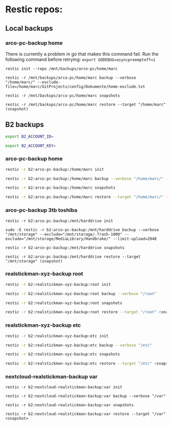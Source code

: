# Restic repos:

## Local backups

### arco-pc-backup home

There is currently a problem in go that makes this command fail. Run the following command before retrying: `export GODEBUG=asyncpreemptoff=1`  
```
restic init --repo /mnt/backups/arco-pc/home/marc
```
```
restic -r /mnt/backups/arco-pc/home/marc backup --verbose "/home/marc/" --exclude-file=/home/marc/GitProjects/config/Dokumente/home-exclude.txt
```
```
restic -r /mnt/backups/arco-pc/home/marc snapshots
```
```
restic -r /mnt/backups/arco-pc/home/marc restore --target "/home/marc" (snapshot)
```

## B2 backups

```bash
export B2_ACCOUNT_ID=
```
```bash
export B2_ACCOUNT_KEY=
```

### arco-pc-backup home

```bash
restic -r b2:arco-pc-backup:/home/marc init
```
```bash
restic -r b2:arco-pc-backup:/home/marc backup --verbose "/home/marc/" --exclude-file=/home/marc/GitProjects/config/Dokumente/home-exclude.txt
```
```bash
restic -r b2:arco-pc-backup:/home/marc snapshots
```
```bash
restic -r b2:arco-pc-backup:/home/marc restore --target "/home/marc/" (snapshot)
```

### arco-pc-backup 3tb toshiba

```
restic -r b2:arco-pc-backup:/mnt/harddrive init
```
```
sudo -E restic -r b2:arco-pc-backup:/mnt/harddrive backup --verbose "/mnt/storage" --exclude="/mnt/storage/.Trash-1000" --exclude="/mnt/storage/MediaLibrary/Handbrake/" --limit-upload=2048
```
```
restic -r b2:arco-pc-backup:/mnt/harddrive snapshots
```
```
restic -r b2:arco-pc-backup:/mnt/harddrive restore --target "/mnt/storage" (snapshot)
```

### realstickman-xyz-backup root

```bash
restic -r b2:realstickman-xyz-backup:root init
```
```bash
restic -r b2:realstickman-xyz-backup:root backup --verbose "/root"
```
```bash
restic -r b2:realstickman-xyz-backup:root snapshots 
```
```bash
restic -r b2:realstickman-xyz-backup:root restore --target "/root" <snapshot>
```

### realstickman-xyz-backup etc

```bash
restic -r b2:realstickman-xyz-backup:etc init
```
```bash
restic -r b2:realstickman-xyz-backup:etc backup --verbose "/etc"
```
```bash
restic -r b2:realstickman-xyz-backup:etc snapshots 
```
```bash
restic -r b2:realstickman-xyz-backup:etc restore --target "/etc" <snapshot>
```

### nextcloud-realstickman-backup var

```
restic -r b2:nextcloud-realstickman-backup:var init
```
```
restic -r b2:nextcloud-realstickman-backup:var backup --verbose "/var"
```
```
restic -r b2:nextcloud-realstickman-backup:var snapshots 
```
```
restic -r b2:nextcloud-realstickman-backup:var restore --target "/var" <snapshot>
```

